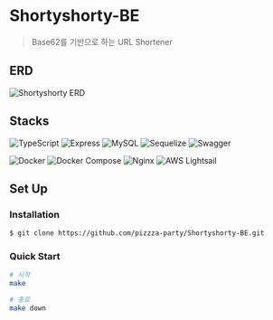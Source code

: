 # Shortyshorty-BE

> Base62를 기반으로 하는 URL Shortener

<!-- ![Shortyshorty Home]() -->

<!-- ![After convert]() -->

<!-- ## Architecture -->

<!-- ![Shortyshorty Architecture]() -->

## ERD

![Shortyshorty ERD](https://github.com/pizzza-party/Shortyshorty-BE/assets/67633810/0113b6e6-d24d-450a-8192-51d517b68c12)

## Stacks

![TypeScript](https://img.shields.io/badge/TypeScript-%233178C6?style=flat&logo=TypeScript&logoColor=white)
![Express](https://img.shields.io/badge/Express-000000?style=flat&logo=Express&logoColor=white)
![MySQL](https://img.shields.io/badge/MySQL-4479A1?stype=flat&logo=MySQL&logoColor=white)
![Sequelize](https://img.shields.io/badge/Sequelize-52B0E7?style=flat&logo=Sequelize&logoColor=white)
![Swagger](https://img.shields.io/badge/Swagger-85EA2D?style=flat&logo=swagger&logoColor=white)

![Docker](https://img.shields.io/badge/24.0.7-Docker-2496ED?style=flat&logo=Docker&logoColor=white)
![Docker Compose](https://img.shields.io/badge/2.21.0-Docker_Compose-2496ED?style=flat&logo=dockercompose&logoColor=white)
![Nginx](https://img.shields.io/badge/Nginx-009639?style=flat&logo=Nginx&logoColor=white)
![AWS Lightsail](https://img.shields.io/badge/AWS_Lightsail-FF9900?style=flat&logo=awslightsail&logoColor=white)

## Set Up

### Installation

```bash
$ git clone https://github.com/pizzza-party/Shortyshorty-BE.git
```

### Quick Start

```bash
# 시작
make

# 종료
make down

```
